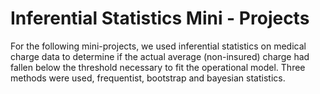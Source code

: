 # Inferential Statistics Mini - Projects

For the following mini-projects, we used inferential statistics on medical charge data to determine if the actual average (non-insured) charge had fallen below the threshold necessary to fit the operational model. Three methods were used, frequentist, bootstrap and bayesian statistics.

